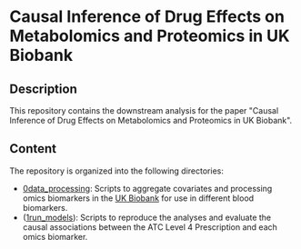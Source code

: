 # Causal Inference of Drug Effects on Metabolomics and Proteomics in UK Biobank

## Description
This repository contains the downstream analysis for the paper  "﻿Causal Inference of Drug Effects on Metabolomics and Proteomics in UK Biobank". 

## Content
The repository is organized into the following directories:
- [0data_processing](0data_processing): Scripts to aggregate covariates and processing omics biomarkers in the [UK Biobank](https://www.ukbiobank.ac.uk/) for use in different blood biomarkers.
- ([1run_models](1run_models)): Scripts to reproduce the analyses and evaluate the causal associations between the ATC Level 4 Prescription and each omics biomarker.
